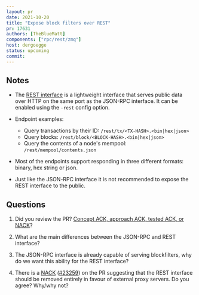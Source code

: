 ```yaml
---
layout: pr
date: 2021-10-20
title: "Expose block filters over REST"
pr: 17631
authors: [TheBlueMatt]
components: ["rpc/rest/zmq"]
host: dergoegge
status: upcoming
commit:
---
```


## Notes

- The [REST interface](https://github.com/bitcoin/bitcoin/blob/3bf40d06a22ee1c547d2924d109b8e185ddbf5ef/doc/REST-interface.md)
  is a lightweight interface that serves public data over HTTP on the same port
  as the JSON-RPC interface. It can be enabled using the `-rest` config option.  

- Endpoint examples:

  - Query transactions by their ID: `/rest/tx/<TX-HASH>.<bin|hex|json>` 
  - Query blocks: `/rest/block/<BLOCK-HASH>.<bin|hex|json>` 
  - Query the contents of a node's mempool: `/rest/mempool/contents.json`

- Most of the endpoints support responding in three different formats: binary,
  hex string or json.

- Just like the JSON-RPC interface it is not recommended to expose the REST
  interface to the public.

## Questions

1. Did you review the PR? [Concept ACK, approach ACK, tested ACK, or NACK](https://github.com/bitcoin/bitcoin/blob/master/CONTRIBUTING.md#peer-review)?

2. What are the main differences between the JSON-RPC and REST interface?

3. The JSON-RPC interface is already capable of serving blockfilters, why do we
   want this ability for the REST interface?

4. There is a [NACK](https://github.com/bitcoin/bitcoin/pull/17631#issuecomment-940633673)
   ([#23259](https://github.com/bitcoin/bitcoin/issues/23259)) on the PR
   suggesting that the REST interface should be removed entirely in favour
   of external proxy servers. Do you agree? Why/why not?

<!-- TODO: After meeting, uncomment and add meeting log between the irc tags
## Meeting Log

{% irc %}
{% endirc %}
-->
